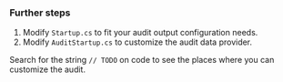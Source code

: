 ### Further steps

1. Modify `Startup.cs` to fit your audit output configuration needs.
2. Modify `AuditStartup.cs` to customize the audit data provider.

Search for the string `// TODO` on code to see the places where you can customize the audit.

